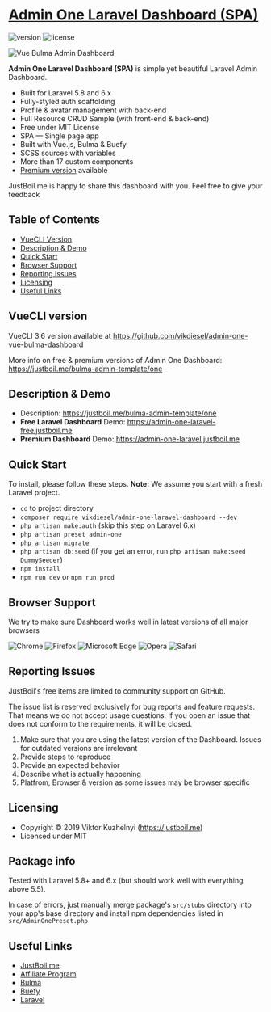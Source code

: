 # [Admin One Laravel Dashboard (SPA)](https://justboil.me/bulma-admin-template/one)

![version](https://img.shields.io/badge/version-1.3.5-blue.svg)  ![license](https://img.shields.io/badge/license-MIT-blue.svg)

![Vue Bulma Admin Dashboard](https://justboil.me/images/one/preview-free.jpg?v=1.2.0)

**Admin One Laravel Dashboard (SPA)** is simple yet beautiful Laravel Admin Dashboard.

* Built for Laravel 5.8 and 6.x
* Fully-styled auth scaffolding
* Profile & avatar management with back-end
* Full Resource CRUD Sample (with front-end & back-end)
* Free under MIT License
* SPA — Single page app
* Built with Vue.js, Bulma & Buefy
* SCSS sources with variables
* More than 17 custom components
* [Premium version](https://justboil.me/bulma-admin-template/one) available

JustBoil.me is happy to share this dashboard with you. Feel free to give your feedback

## Table of Contents

* [VueCLI Version](#vuecli-version)
* [Description & Demo](#description--demo)
* [Quick Start](#quick-start)
* [Browser Support](#browser-support)
* [Reporting Issues](#reporting-issues)
* [Licensing](#licensing)
* [Useful Links](#useful-links)

## VueCLI version

VueCLI 3.6 version available at https://github.com/vikdiesel/admin-one-vue-bulma-dashboard

More info on free & premium versions of Admin One Dashboard: https://justboil.me/bulma-admin-template/one 

## Description & Demo

* Description: https://justboil.me/bulma-admin-template/one
* **Free Laravel Dashboard** Demo: https://admin-one-laravel-free.justboil.me
* **Premium Dashboard** Demo: https://admin-one-laravel.justboil.me

## Quick Start

To install, please follow these steps. **Note:** We assume you start with a fresh Laravel project.

- `cd` to project directory
- `composer require vikdiesel/admin-one-laravel-dashboard --dev`
- `php artisan make:auth` (skip this step on Laravel 6.x)
- `php artisan preset admin-one`
- `php artisan migrate`
- `php artisan db:seed` (if you get an error, run `php artisan make:seed DummySeeder`)
- `npm install`
- `npm run dev` or `npm run prod`

## Browser Support

We try to make sure Dashboard works well in latest versions of all major browsers

![Chrome](https://justboil.me/images/browsers/chrome.png) ![Firefox](https://justboil.me/images/browsers/firefox.png) ![Microsoft Edge](https://justboil.me/images/browsers/edge.png) ![Opera](https://justboil.me/images/browsers/opera.png) ![Safari](https://justboil.me/images/browsers/safari.png)

## Reporting Issues

JustBoil's free items are limited to community support on GitHub.

The issue list is reserved exclusively for bug reports and feature requests. That means we do not accept usage questions. If you open an issue that does not conform to the requirements, it will be closed.

1. Make sure that you are using the latest version of the Dashboard. Issues for outdated versions are irrelevant
2. Provide steps to reproduce
3. Provide an expected behavior
4. Describe what is actually happening 
5. Platfrom, Browser & version as some issues may be browser specific

## Licensing

- Copyright &copy; 2019 Viktor Kuzhelnyi (https://justboil.me)
- Licensed under MIT

## Package info

Tested with Laravel 5.8+ and 6.x (but should work well with everything above 5.5). 

In case of errors, just manually merge package's `src/stubs` directory into your app's base directory and install npm dependencies listed in `src/AdminOnePreset.php`

## Useful Links

- [JustBoil.me](https://justboil.me)
- [Affiliate Program](https://justboil.me/info/affiliates)
- [Bulma](https://bulma.io)
- [Buefy](https://buefy.org)
- [Laravel](https://laravel.com)
